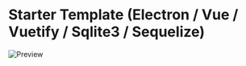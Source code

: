 # Starter Template (Electron / Vue / Vuetify / Sqlite3 / Sequelize)

![Preview](https://i.imgur.com/eIe4hCC.png)
